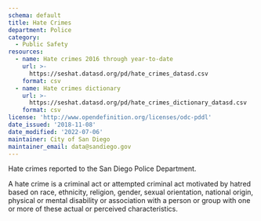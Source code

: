 ```yaml
---
schema: default
title: Hate Crimes
department: Police
category:
  - Public Safety
resources:
  - name: Hate crimes 2016 through year-to-date
    url: >-
      https://seshat.datasd.org/pd/hate_crimes_datasd.csv
    format: csv
  - name: Hate crimes dictionary
    url: >-
      https://seshat.datasd.org/pd/hate_crimes_dictionary_datasd.csv
    format: csv
license: 'http://www.opendefinition.org/licenses/odc-pddl'
date_issued: '2018-11-08'
date_modified: '2022-07-06'
maintainer: City of San Diego
maintainer_email: data@sandiego.gov
---
```

Hate crimes reported to the San Diego Police Department.

<!--more-->

A hate crime is a criminal act or attempted criminal act motivated by hatred based on race, ethnicity, religion, gender, sexual orientation, national origin, physical or mental disability or association with a person or group with one or more of these actual or perceived characteristics.